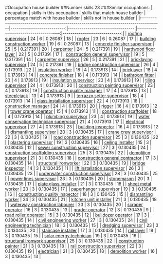 #Occupation house builder
##Number skills 23
###Similar occupations:
| occupation                                                                              |   skills in this occupation |   skills that match house builder |   percentage match with house builder |   skills not in house builder |
|:----------------------------------------------------------------------------------------|----------------------------:|----------------------------------:|--------------------------------------:|------------------------------:|
| [roofing supervisor](roofing_supervisor.md)                                             |                          24 |                                 6 |                              0.26087  |                            18 |
| [roofer](roofer.md)                                                                     |                          23 |                                 6 |                              0.26087  |                            17 |
| [building construction worker](building_construction_worker.md)                         |                          19 |                                 6 |                              0.26087  |                            13 |
| [concrete finisher supervisor](concrete_finisher_supervisor.md)                         |                          25 |                                 5 |                              0.217391 |                            20 |
| [carpenter](carpenter.md)                                                               |                          24 |                                 5 |                              0.217391 |                            19 |
| [hardwood floor layer](hardwood_floor_layer.md)                                         |                          22 |                                 5 |                              0.217391 |                            17 |
| [construction general supervisor](construction_general_supervisor.md)                   |                          19 |                                 5 |                              0.217391 |                            14 |
| [carpenter supervisor](carpenter_supervisor.md)                                         |                          26 |                                 5 |                              0.217391 |                            21 |
| [bricklaying supervisor](bricklaying_supervisor.md)                                     |                          24 |                                 5 |                              0.217391 |                            19 |
| [bridge construction supervisor](bridge_construction_supervisor.md)                     |                          26 |                                 4 |                              0.173913 |                            22 |
| [insulation worker](insulation_worker.md)                                               |                          18 |                                 4 |                              0.173913 |                            14 |
| [bricklayer](bricklayer.md)                                                             |                          18 |                                 4 |                              0.173913 |                            14 |
| [concrete finisher](concrete_finisher.md)                                               |                          18 |                                 4 |                              0.173913 |                            14 |
| [bathroom fitter](bathroom_fitter.md)                                                   |                          23 |                                 4 |                              0.173913 |                            19 |
| [insulation supervisor](insulation_supervisor.md)                                       |                          23 |                                 4 |                              0.173913 |                            19 |
| [tiling supervisor](tiling_supervisor.md)                                               |                          24 |                                 4 |                              0.173913 |                            20 |
| [construction painting supervisor](construction_painting_supervisor.md)                 |                          23 |                                 4 |                              0.173913 |                            19 |
| [construction quality manager](construction_quality_manager.md)                         |                          17 |                                 4 |                              0.173913 |                            13 |
| [steeplejack](steeplejack.md)                                                           |                          13 |                                 4 |                              0.173913 |                             9 |
| [terrazzo setter supervisor](terrazzo_setter_supervisor.md)                             |                          18 |                                 4 |                              0.173913 |                            14 |
| [glass installation supervisor](glass_installation_supervisor.md)                       |                          22 |                                 4 |                              0.173913 |                            18 |
| [construction manager](construction_manager.md)                                         |                          24 |                                 4 |                              0.173913 |                            20 |
| [rigger](rigger.md)                                                                     |                          16 |                                 4 |                              0.173913 |                            12 |
| [tower crane operator](tower_crane_operator.md)                                         |                          15 |                                 4 |                              0.173913 |                            11 |
| [construction scaffolder](construction_scaffolder.md)                                   |                          18 |                                 4 |                              0.173913 |                            14 |
| [plumbing supervisor](plumbing_supervisor.md)                                           |                          23 |                                 4 |                              0.173913 |                            19 |
| [water conservation technician supervisor](water_conservation_technician_supervisor.md) |                          21 |                                 4 |                              0.173913 |                            17 |
| [electrical supervisor](electrical_supervisor.md)                                       |                          27 |                                 4 |                              0.173913 |                            23 |
| [building inspector](building_inspector.md)                                             |                          16 |                                 4 |                              0.173913 |                            12 |
| [dismantling supervisor](dismantling_supervisor.md)                                     |                          20 |                                 3 |                              0.130435 |                            17 |
| [crane crew supervisor](crane_crew_supervisor.md)                                       |                          22 |                                 3 |                              0.130435 |                            19 |
| [road construction supervisor](road_construction_supervisor.md)                         |                          25 |                                 3 |                              0.130435 |                            22 |
| [plastering supervisor](plastering_supervisor.md)                                       |                          19 |                                 3 |                              0.130435 |                            16 |
| [ceiling installer](ceiling_installer.md)                                               |                          15 |                                 3 |                              0.130435 |                            12 |
| [sewer construction supervisor](sewer_construction_supervisor.md)                       |                          27 |                                 3 |                              0.130435 |                            24 |
| [construction scaffolding supervisor](construction_scaffolding_supervisor.md)           |                          25 |                                 3 |                              0.130435 |                            22 |
| [demolition supervisor](demolition_supervisor.md)                                       |                          21 |                                 3 |                              0.130435 |                            18 |
| [construction general contractor](construction_general_contractor.md)                   |                          17 |                                 3 |                              0.130435 |                            14 |
| [structural ironworker](structural_ironworker.md)                                       |                          22 |                                 3 |                              0.130435 |                            19 |
| [bridge inspector](bridge_inspector.md)                                                 |                          14 |                                 3 |                              0.130435 |                            11 |
| [lift installation supervisor](lift_installation_supervisor.md)                         |                          26 |                                 3 |                              0.130435 |                            23 |
| [underwater construction supervisor](underwater_construction_supervisor.md)             |                          28 |                                 3 |                              0.130435 |                            25 |
| [power lines supervisor](power_lines_supervisor.md)                                     |                          23 |                                 3 |                              0.130435 |                            20 |
| [stonemason](stonemason.md)                                                             |                          20 |                                 3 |                              0.130435 |                            17 |
| [plate glass installer](plate_glass_installer.md)                                       |                          21 |                                 3 |                              0.130435 |                            18 |
| [sheet metal worker](sheet_metal_worker.md)                                             |                          20 |                                 3 |                              0.130435 |                            17 |
| [paperhanger supervisor](paperhanger_supervisor.md)                                     |                          19 |                                 3 |                              0.130435 |                            16 |
| [construction quality inspector](construction_quality_inspector.md)                     |                          18 |                                 3 |                              0.130435 |                            15 |
| [dismantling worker](dismantling_worker.md)                                             |                          24 |                                 3 |                              0.130435 |                            21 |
| [kitchen unit installer](kitchen_unit_installer.md)                                     |                          21 |                                 3 |                              0.130435 |                            18 |
| [waterway construction labourer](waterway_construction_labourer.md)                     |                          23 |                                 3 |                              0.130435 |                            20 |
| [scraper operator](scraper_operator.md)                                                 |                          16 |                                 3 |                              0.130435 |                            13 |
| [grader operator](grader_operator.md)                                                   |                          12 |                                 3 |                              0.130435 |                             9 |
| [road roller operator](road_roller_operator.md)                                         |                          15 |                                 3 |                              0.130435 |                            12 |
| [bulldozer operator](bulldozer_operator.md)                                             |                          17 |                                 3 |                              0.130435 |                            14 |
| [civil engineering worker](civil_engineering_worker.md)                                 |                          27 |                                 3 |                              0.130435 |                            24 |
| [civil engineering technician](civil_engineering_technician.md)                         |                          18 |                                 3 |                              0.130435 |                            15 |
| [dredging supervisor](dredging_supervisor.md)                                           |                          23 |                                 3 |                              0.130435 |                            20 |
| [staircase installer](staircase_installer.md)                                           |                          17 |                                 3 |                              0.130435 |                            14 |
| [rail layer](rail_layer.md)                                                             |                          18 |                                 3 |                              0.130435 |                            15 |
| [solar energy technician](solar_energy_technician.md)                                   |                          19 |                                 3 |                              0.130435 |                            16 |
| [structural ironwork supervisor](structural_ironwork_supervisor.md)                     |                          25 |                                 3 |                              0.130435 |                            22 |
| [construction painter](construction_painter.md)                                         |                          21 |                                 3 |                              0.130435 |                            18 |
| [rail construction supervisor](rail_construction_supervisor.md)                         |                          22 |                                 3 |                              0.130435 |                            19 |
| [electrician](electrician.md)                                                           |                          21 |                                 3 |                              0.130435 |                            18 |
| [demolition worker](demolition_worker.md)                                               |                          16 |                                 3 |                              0.130435 |                            13 |
